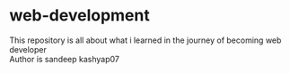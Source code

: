 # web-development
This repository is all about what i learned in the journey of becoming web developer
<br>
Author is sandeep kashyap07


<!-- here are some commands of git  -->

<!-- 
1)   clone - we can clone or copy any repository from github by commanding
" git clone  (link of the repository)


2)  cd(change directory) means we want to go inside that repository or the folder
 " cd web-development" by doing this we will inside the web-develpoment folder

 (cd ..  is used to one step back in the directory)

 3) clear - > tp clear the command in the terminal

4) ls -> will show all the files inside that respository

5) ls -a -> it will show the hidden files in the repository

6) status -> it will show the status of the respository means is any there changes done in the respositry 
" git status"

7) add -> adds new or changed files in your working directory to the git staging area
"git add (file name)"
or
"git add . " to add all the files and their changes in the folder

commit - > it is the record of the changes it s like final submission button

"git commit -m " write any thing regarding the changes "

even we commit the changes theh changes will not happen on our original github repository  untill we push them

8) push - > upload local repo content to remove repo
 " git push origin main"
 
 with the push it will update the origin repo with the changes we made in the clone repo

.......................................................................

9) init - > used to create a new git repo
"git init"


10) mkdir -> is used to create a new folder 
"mkdir filname"


11) git remote add origin -> means we want to add or push a file in the 
which is (remote repo) in the github repo(origin ) using its repo link


12) git remote -v  -> to verify the remote repo



_________________________________________________________-
GIT BRANCHES



13) git branch -> to check on which branch we are in the repo


14) git branch -M (rename (mostly (main))) -> to rename branch


15) git checkout <-  branch name  >  -> to jump to another branch

16) git checkout -b <-new branch name >  -> to create a new branch

17) git branch -d <- branch name>  -> to delete the branch
we cannot delete the branch we are standing on

---------------------------------------------------------------

                           WORK FLOW

 create a github repo
         
  clone

  changes 

  add

  commit

  push



______________________________________________________________________

MERGING CODE

git diff <-branch name> -> to compare the content between the branches

git  merge main -> to merge the branch with main branch


PULL COMMAND

git pull origin main
used to fetch and downaload content from a remote repo and immediatly update the local repo to match that content


RESOLVING MERGE CONFLICTS

an event that take place when git is unable to automatically resolve diffreneces in code between two commits




UNDOING CHANGES

case 1 : staged changes 

git reset <-file name>


case 2: commited changes(for one commit)
git reset HEAD~1

case 3 :commited changes (for many commits)
git reset<- commit hash>
git reset --hard <-commit hash>



FORK 
a fork is a new repo thats share code and visiility settings with the original upstream repo"


fork is rough copy
 -->
